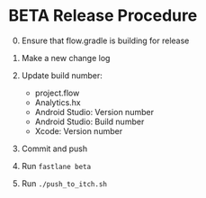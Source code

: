
# BETA Release Procedure

0. Ensure that flow.gradle is building for release

1. Make a new change log

2. Update build number:
    * project.flow
    * Analytics.hx
    * Android Studio: Version number
    * Android Studio: Build number
    * Xcode: Version number

3. Commit and push

4. Run `fastlane beta`

5. Run `./push_to_itch.sh`
